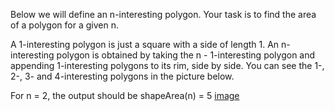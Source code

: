 Below we will define an n-interesting polygon. Your task is to find the area of a polygon for a given n.

A 1-interesting polygon is just a square with a side of length 1. An n-interesting polygon is obtained by taking the n - 1-interesting polygon and appending 1-interesting polygons to its rim, side by side. You can see the 1-, 2-, 3- and 4-interesting polygons in the picture below.

For n = 2, the output should be shapeArea(n) = 5 [image](https://codefightsuserpics.s3.amazonaws.com/tasks/shapeArea/img/area.png?_tm=1530813671805)
